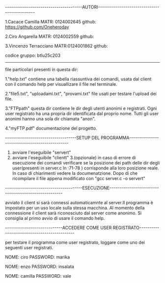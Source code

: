 ---------------------------------------AUTORI----------------------------------------------

1.Cacace Camilla MATR: 0124002645 github: https://github.com/Oneheroday

2.Ciro Angarella MATR: 0124002559 github:

3.Vincenzo Terracciano MATR:0124001862 github:

codice gruppo: btlu25c203

-------------------------------------------------------------------------------------------
file particolari presenti in questa dir:

1."help.txt"
    contiene una tabella riassuntiva dei comandi, usata dal client con il comando help
    per visuallizare il file nel terminale.

2."file5.txt", "uploadami.txt", "provami.txt"
    file usati per testare l'upload dei file.

3."FTPpath"
    questa dir contiene le dir degli utenti anonimi e registrati. Ogni user registrato ha
    una propria dir identificata dal proprio nome. Tutti gli user anonimi hanno una sola dir
    chiamata "anon".

4."myFTP.pdf"
    documentazione del progetto.

------------------------------------SETUP DEL PROGRAMMA-----------------------------------------------
1. avviare l'eseguibile "servert"
2. avviare l'eseguibile "clientt"
3.(opzionale) in caso di errore di esecuzione dei comandi verificare se la posizione dei path
    delle dir degli user(presenti in server.c ln :71-78 ) corrisponde alla loro posizione reale.
    In caso di chiarimenti vedere la documenatzione.
    Dopo di che ricompilare il file appena modificato con "gcc server.c -o servert"

---------------------------------------ESECUZIONE------------------------------------------------------

avviato il client si sarà connessi automaticamnte al server.Il programma è impostato per un uso locale
sulla stessa macchina. Al momento della connessione il client sarà riconosciuto dal server come anonimo.
Si consiglia al primo avvio di usare il comando help.

-----------------------------ACCEDERE COME USER REGISTRATO---------------------------------------------

per testare il programma come user registrato, loggare come uno dei seguenti user registrati.

NOME: ciro
PASSWORD: marika

NOME: enzo
PASSWORD: insalata

NOME: camilla
PASSWORD: vale



